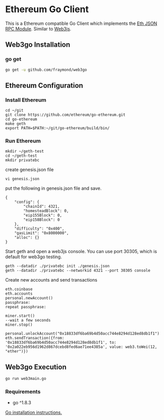 # Ethereum Go Client

This is a Ethereum compatible Go Client
which implements the 
[Eth JSON RPC Module](https://github.com/ethereum/wiki/wiki/JSON-RPC). Similar to [Web3js](https://github.com/ethereum/web3.js/).


## Web3go Installation

### go get

```bash
go get -u github.com/fraymond/web3go
```

## Ethereum Configuration

### Install Ethereum
```
cd ~/git
git clone https://github.com/ethereum/go-ethereum.git
cd go-ethereum
make geth
export PATH=$PATH:~/git/go-ethereum/build/bin/
```

### Run Ethereum

```
mkdir ~/geth-test
cd ~/geth-test
mkdir privatebc
```
create genesis.json file

```
vi genesis.json
```
put the following in genesis.json file and save.
```
{
    "config": {  
        "chainId": 4321, 
        "homesteadBlock": 0,
        "eip155Block": 0,
        "eip158Block": 0
    },
    "difficulty": "0x400",
    "gasLimit": "0x8000000",
    "alloc": {}
}
```
Start geth and open a web3js console. You can use port 30305, which is default for web3go testing.

```
geth --datadir ./privatebc init ./genesis.json
geth --datadir ./privatebc --networkid 4321 --port 30305 console
```

Create new accounts and send transactions

```
eth.coinbase
eth.accounts
personal.newAccount()
passphrase:
repeat passphrase:

miner.start()
--wait a few seconds
miner.stop()

personal.unlockAccount("0x18833df6ba69b4d50acc744e8294d128ed8db1f1")
eth.sendTransaction({from: '0x18833df6ba69b4d50acc744e8294d128ed8db1f1', to: '0x2a022eb956d1962d867dcebd8fed6ae71ee4385a', value: web3.toWei(12, "ether")}) 
```

## Web3go Execution
```bash
go run web3main.go
```

### Requirements

* go ^1.8.3

[Go installation instructions.](https://golang.org/doc/install)
